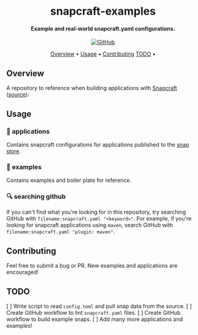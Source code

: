 <h1 align="center">
 snapcraft-examples
</h1>

<h4 align="center">Example and real-world snapcraft.yaml configurations.</h4>

<p align="center">
  <a href="https://github.com/mr-cal/snapcraft-examples/blob/main/LICENSE">
    <img alt="GitHub" src="https://img.shields.io/github/license/mr-cal/snapcraft-examples">
  </a>
</p>

<p align="center">
  <a href="#Overview">Overview</a> •
  <a href="#Usage">Usage</a> •
  <a href="#Contributing">Contributing</a>
  <a href="#TODO">TODO</a> •
</p>

## Overview

A repository to reference when building applications with [Snapcraft](https://snapcraft.io/) ([source](https://github.com/snapcore/snapcraft)):
## Usage
### :open_file_folder: applications
Contains snapcraft configurations for applications published to the [snap store](https://snapcraft.io/store).

### :open_file_folder: examples
Contains examples and boiler plate for reference.

### :mag: searching github
If you can't find what you're looking for in this repository, try searching GitHub with `filename:snapcraft.yaml "<keyword>"`.  For example, if you're looking for snapcraft applications using `maven`, search GitHub with `filename:snapcraft.yaml "plugin: maven"`.


## Contributing
Feel free to submit a bug or PR.  New examples and applications are encouraged!

## TODO
[ ] Write script to read `config.toml` and pull snap data from the source.
[ ] Create GitHub workflow to lint `snapcraft.yaml` files.
[ ] Create GitHub workflow to build example snaps.
[ ] Add many more applications and examples!
